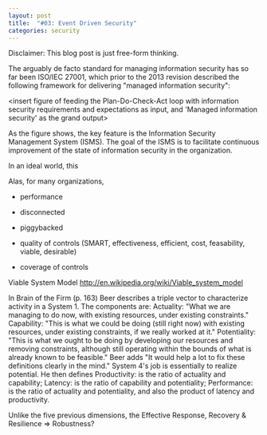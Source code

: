 ```yaml
---
layout: post
title:  "#03: Event Driven Security"
categories: security
---
```


Disclaimer: This blog post is just free-form thinking.

The arguably de facto standard for managing information security has so far been ISO/IEC 27001, which prior to the 2013 revision described the following framework for delivering "managed information security":

<insert figure of feeding the Plan-Do-Check-Act loop with information security requirements and expectations as input, and 'Managed information security' as the grand output>

As the figure shows, the key feature is the Information Security Management System (ISMS). The goal of the ISMS is to facilitate continuous improvement of the state of information security in the organization.

In an ideal world, this 


Alas, for many organizations,  

- performance
- disconnected
- piggybacked

- quality of controls (SMART, effectiveness, efficient, cost, feasability, viable, desirable)
- coverage of controls

Viable System Model
http://en.wikipedia.org/wiki/Viable_system_model

In Brain of the Firm (p. 163) Beer describes a triple vector to characterize activity in a System 1. The components are:
Actuality: "What we are managing to do now, with existing resources, under existing constraints."
Capability: "This is what we could be doing (still right now) with existing resources, under existing constraints, if we really worked at it."
Potentiality: "This is what we ought to be doing by developing our resources and removing constraints, although still operating within the bounds of what is already known to be feasible."
Beer adds "It would help a lot to fix these definitions clearly in the mind." System 4's job is essentially to realize potential. He then defines
Productivity: is the ratio of actuality and capability;
Latency: is the ratio of capability and potentiality;
Performance: is the ratio of actuality and potentiality, and also the product of latency and productivity.

Unlike the five previous dimensions, the Effective Response, Recovery & Resilience => Robustness?